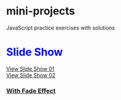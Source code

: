 # mini-projects
JavaScript practice exercises with solutions

<h1 style="color: blue;">Slide Show</h1>
<a href="https://sandunrmst.github.io/mini-projects/SlideShow/" target="_blank">View Slide Show 01</a><br>
<a href="https://sandunrmst.github.io/mini-projects/SlideShow-2/" target="_blank">View Slide Show 02</a>

<h3><a href="https://sandunrmst.github.io/mini-projects/SlideShow-3/" target="_blank">With Fade Effect</a></h3>

